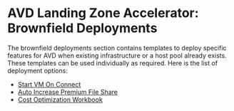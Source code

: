 # AVD Landing Zone Accelerator: Brownfield Deployments

The brownfield deployments section contains templates to deploy specific features for AVD when existing infrastructure or a host pool already exists. These templates can be used individually as required. Here is the list of deployment options:

- [Start VM On Connect](./startVmOnConnect/readme.md)
- [Auto Increase Premium File Share](./autoIncreasePremiumFileShareQuota/readme.md)
- [Cost Optimization Workbook](../../workbooks/costOptimizationWorkbook/readme.md)
